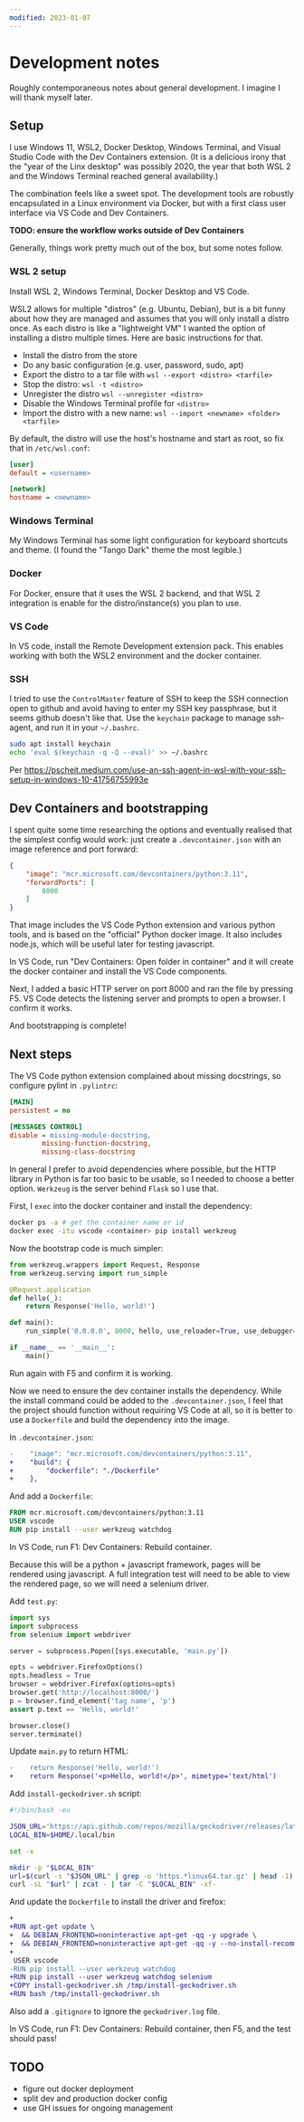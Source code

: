 ```yaml
---
modified: 2023-01-07
---
```


# Development notes

Roughly contemporaneous notes about general development.  I imagine I will thank
myself later.

## Setup

I use Windows 11, WSL2, Docker Desktop, Windows Terminal, and Visual Studio Code
with the Dev Containers extension.  (It is a delicious irony that the "year of
the Linx desktop" was possibly 2020, the year that both WSL 2 and the Windows
Terminal reached general availability.)

The combination feels like a sweet spot.  The development tools are robustly 
encapsulated in a Linux environment via Docker, but with a first class user
interface via VS Code and Dev Containers.

**TODO: ensure the workflow works outside of Dev Containers**

Generally, things work pretty much out of the box, but some notes follow.

### WSL 2 setup

Install WSL 2, Windows Terminal, Docker Desktop and VS Code.

WSL2 allows for multiple "distros" (e.g. Ubuntu, Debian), but is a bit funny
about how they are managed and assumes that you will only install a distro
once.  As each distro is like a "lightweight VM" I wanted the option of
installing a distro multiple times.  Here are basic instructions for that.

- Install the distro from the store
- Do any basic configuration (e.g. user, password, sudo, apt)
- Export the distro to a tar file with `wsl --export <distro> <tarfile>`
- Stop the distro: `wsl -t <distro>`
- Unregister the distro `wsl --unregister <distro>`
- Disable the Windows Terminal profile for `<distro>`
- Import the distro with a new name: `wsl --import <newname> <folder> <tarfile>`

By default, the distro will use the host's hostname and start as root, so fix
that in `/etc/wsl.conf`:

```ini
[user]
default = <username>

[network]
hostname = <newname>
```

### Windows Terminal

My Windows Terminal has some light configuration for keyboard shortcuts and
theme.  (I found the "Tango Dark" theme the most legible.)

### Docker

For Docker, ensure that it uses the WSL 2 backend, and that WSL 2 integration is
enable for the distro/instance(s) you plan to use.

### VS Code

In VS code, install the Remote Development extension pack.  This enables working
with both the WSL2 environment and the docker container.

### SSH

I tried to use the `ControlMaster` feature of SSH to keep the SSH connection
open to github and avoid having to enter my SSH key passphrase, but it seems
github doesn't like that.  Use the `keychain` package to manage ssh-agent, and
run it in your `~/.bashrc`.

```bash
sudo apt install keychain
echo 'eval $(keychain -q -Q --eval)' >> ~/.bashrc
```

Per https://pscheit.medium.com/use-an-ssh-agent-in-wsl-with-your-ssh-setup-in-windows-10-41756755993e

## Dev Containers and bootstrapping

I spent quite some time researching the options and eventually realised that the
simplest config would work: just create a `.devcontainer.json` with an image
reference and port forward:

```json
{
    "image": "mcr.microsoft.com/devcontainers/python:3.11",
    "forwardPorts": [
        8000
    ]
}
```

That image includes the VS Code Python extension and various python tools, and
is based on the "official" Python docker image.  It also includes node.js, which
will be useful later for testing javascript.

In VS Code, run "Dev Containers: Open folder in container" and it will create
the docker container and install the VS Code components.

Next, I added a basic HTTP server on port 8000 and ran the file by pressing F5.
VS Code detects the listening server and prompts to open a browser.  I confirm
it works.

And bootstrapping is complete!

## Next steps

The VS Code python extension complained about missing docstrings, so configure
pylint in `.pylintrc`:

```ini
[MAIN]
persistent = no

[MESSAGES CONTROL]
disable = missing-module-docstring,
        missing-function-docstring,
        missing-class-docstring
```

In general I prefer to avoid dependencies where possible, but the HTTP library
in Python is far too basic to be usable, so I needed to choose a better option.
`Werkzeug` is the server behind `Flask` so I use that.

First, I `exec` into the docker container and install the dependency:

```bash
docker ps -a # get the container name or id
docker exec -itu vscode <container> pip install werkzeug
```

Now the bootstrap code is much simpler:

```python
from werkzeug.wrappers import Request, Response
from werkzeug.serving import run_simple

@Request.application
def hello(_):
    return Response('Hello, world!')

def main():
    run_simple('0.0.0.0', 8000, hello, use_reloader=True, use_debugger=True)

if __name__ == '__main__':
    main()
```

Run again with F5 and confirm it is working.

Now we need to ensure the dev container installs the dependency.  While the
install command could be added to the `.devcontainer.json`, I feel that the
project should function without requiring VS Code at all, so it is better to use
a `Dockerfile` and build the dependency into the image.

In `.devcontainer.json`:

```diff
-    "image": "mcr.microsoft.com/devcontainers/python:3.11",
+    "build": {
+        "dockerfile": "./Dockerfile"
+    },
```

And add a `Dockerfile`:

```Dockerfile
FROM mcr.microsoft.com/devcontainers/python:3.11
USER vscode
RUN pip install --user werkzeug watchdog
```

In VS Code, run F1: Dev Containers: Rebuild container.

Because this will be a python + javascript framework, pages will be rendered
using javascript.  A full integration test will need to be able to view the
rendered page, so we will need a selenium driver.

Add `test.py`:

```python
import sys
import subprocess
from selenium import webdriver

server = subprocess.Popen([sys.executable, 'main.py'])

opts = webdriver.FirefoxOptions()
opts.headless = True
browser = webdriver.Firefox(options=opts)
browser.get('http://localhost:8000/')
p = browser.find_element('tag name', 'p')
assert p.text == 'Hello, world!'

browser.close()
server.terminate()
```

Update `main.py` to return HTML:

```diff
-    return Response('Hello, world!')
+    return Response('<p>Hello, world!</p>', mimetype='text/html')
```

Add `install-geckodriver.sh` script:

```bash
#!/bin/bash -eu

JSON_URL='https://api.github.com/repos/mozilla/geckodriver/releases/latest'
LOCAL_BIN=$HOME/.local/bin

set -x

mkdir -p "$LOCAL_BIN"
url=$(curl -s "$JSON_URL" | grep -o 'https.*linux64.tar.gz' | head -1)
curl -sL "$url" | zcat - | tar -C "$LOCAL_BIN" -xf-
```

And update the `Dockerfile` to install the driver and firefox:

```diff
+
+RUN apt-get update \
+  && DEBIAN_FRONTEND=noninteractive apt-get -qq -y upgrade \
+  && DEBIAN_FRONTEND=noninteractive apt-get -qq -y --no-install-recommends install firefox-esr
+
 USER vscode
-RUN pip install --user werkzeug watchdog
+RUN pip install --user werkzeug watchdog selenium
+COPY install-geckodriver.sh /tmp/install-geckodriver.sh
+RUN bash /tmp/install-geckodriver.sh
```

Also add a `.gitignore` to ignore the `geckodriver.log` file.

In VS Code, run F1: Dev Containers: Rebuild container, then F5, and the test
should pass!

## TODO

- figure out docker deployment
- split dev and production docker config
- use GH issues for ongoing management
